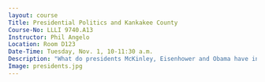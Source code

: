 ```yaml
---
layout: course
Title: Presidential Politics and Kankakee County
Course-No: LLLI 9740.A13
Instructor: Phil Angelo
Location: Room D123
Date-Time: Tuesday, Nov. 1, 10-11:30 a.m.
Description: "What do presidents McKinley, Eisenhower and Obama have in common? All have visited Kankakee County before or after their terms. Some leaders, like Ronald Reagan and Richard Nixon campaigned here often.  The presentation will review the history of presidential visits, and presidential campaign visits in Kankakee County, and explain why that once happened often, but not as often any more.  There will also be a review of all of the results of presidential election votes in Kankakee County. Why we voted the way we voted, and how you might analyze Kankakee County’s vote in the election."
Image: presidents.jpg
---
```

